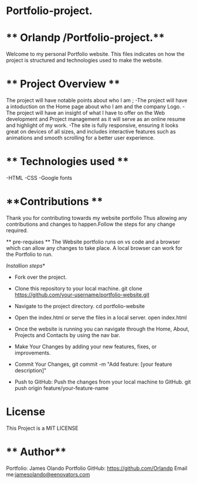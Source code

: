 # Portfolio-project.
# ** Orlandp /Portfolio-project.**
Welcome to my personal Portfolio website. This files indicates on how the project is structured and technologies used to make the website.

# ** Project Overview **
The project will have notable points about who I am ;
  -The project will have a intoduction on the Home page about who I am and the company Logo.
  -The project will have an insight of what I have to offer on the Web development and Project management as it will serve as an online resume and highlight of my work.
  -The site is fully responsive, ensuring it looks great on devices of all sizes, and includes interactive features such as animations and smooth scrolling for a better user experience.

# ** Technologies used **
-HTML
-CSS
-Google fonts

# **Contributions **
Thank you for contributing towards my website portfolio Thus allowing any contributions and changes to happen.Follow the steps for any change required.

** pre-requises **
The Website portfolio runs on vs code and a browser which can allow any changes to take place. A local browser can work for the Portfolio to run.

*Installion steps**
- Fork over the project.
- Clone this repository to your local machine. git clone https://github.com/your-username/portfolio-website.git
- Navigate to the project directory. cd portfolio-website
- Open the index.html or serve the files in a local server. open index.html
- Once the website is running you can navigate through the Home, About, Projects and Contacts by using the nav bar.

- Make Your Changes by adding your new features, fixes, or improvements.
- Commit Your Changes, git commit -m "Add feature: [your feature description]"
- Push to GitHub: Push the changes from your local machine to GitHub.
git push origin feature/your-feature-name

# **License**
This Project is a MIT LICENSE

# ** Author**
Portfolio: James Olando Portfolio
GitHub: https://github.com/Orlandp
Email me:jamesolando@eenovators.com

